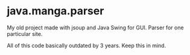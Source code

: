 # java.manga.parser
My old project made with jsoup and Java Swing for GUI. Parser for one particular site. 

All of this code basically outdated by 3 years. Keep this in mind.
